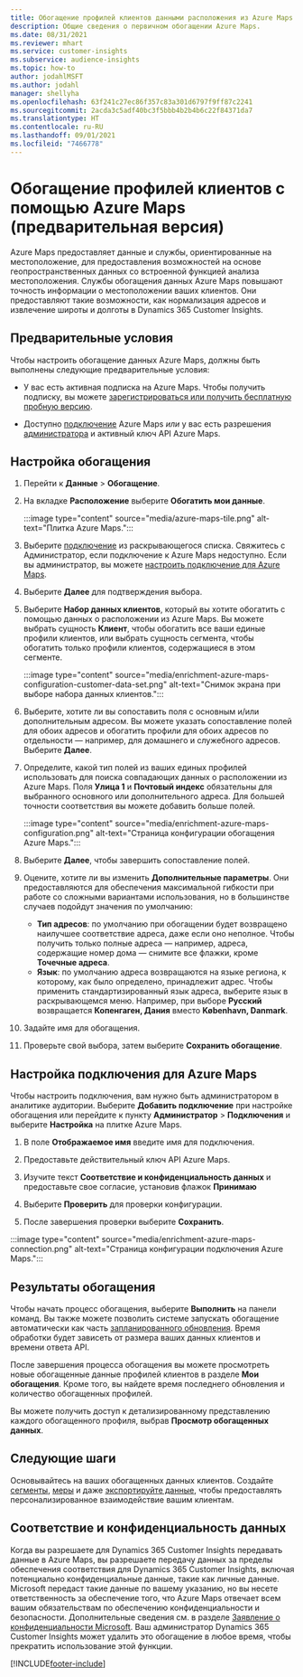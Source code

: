 ```yaml
---
title: Обогащение профилей клиентов данными расположения из Azure Maps
description: Общие сведения о первичном обогащении Azure Maps.
ms.date: 08/31/2021
ms.reviewer: mhart
ms.service: customer-insights
ms.subservice: audience-insights
ms.topic: how-to
author: jodahlMSFT
ms.author: jodahl
manager: shellyha
ms.openlocfilehash: 63f241c27ec86f357c83a301d6797f9ff87c2241
ms.sourcegitcommit: 2acda3c5adf40bc3f5bbb4b2b4b6c22f84371da7
ms.translationtype: HT
ms.contentlocale: ru-RU
ms.lasthandoff: 09/01/2021
ms.locfileid: "7466778"
---
```

# <a name="enrichment-of-customer-profiles-with-azure-maps-preview"></a>Обогащение профилей клиентов с помощью Azure Maps (предварительная версия)

Azure Maps предоставляет данные и службы, ориентированные на местоположение, для предоставления возможностей на основе геопространственных данных со встроенной функцией анализа местоположения. Службы обогащения данных Azure Maps повышают точность информации о местоположении ваших клиентов. Они предоставляют такие возможности, как нормализация адресов и извлечение широты и долготы в Dynamics 365 Customer Insights.

## <a name="prerequisites"></a>Предварительные условия

Чтобы настроить обогащение данных Azure Maps, должны быть выполнены следующие предварительные условия:

- У вас есть активная подписка на Azure Maps. Чтобы получить подписку, вы можете [зарегистрироваться или получить бесплатную пробную версию](https://azure.microsoft.com/services/azure-maps/).

- Доступно [подключение](connections.md) Azure Maps *или* у вас есть разрешения [администратора](permissions.md#administrator) и активный ключ API Azure Maps.

## <a name="configure-the-enrichment"></a>Настройка обогащения

1. Перейти к **Данные** > **Обогащение**. 

1. На вкладке **Расположение** выберите **Обогатить мои данные**.

   :::image type="content" source="media/azure-maps-tile.png" alt-text="Плитка Azure Maps.":::

1. Выберите [подключение](connections.md) из раскрывающегося списка. Свяжитесь с Администратор, если подключение к Azure Maps недоступно. Если вы администратор, вы можете [настроить подключение для Azure Maps](#configure-the-connection-for-azure-maps). 

1. Выберите **Далее** для подтверждения выбора.

1. Выберите **Набор данных клиентов**, который вы хотите обогатить с помощью данных о расположении из Azure Maps. Вы можете выбрать сущность **Клиент**, чтобы обогатить все ваши единые профили клиентов, или выбрать сущность сегмента, чтобы обогатить только профили клиентов, содержащиеся в этом сегменте.

    :::image type="content" source="media/enrichment-azure-maps-configuration-customer-data-set.png" alt-text="Снимок экрана при выборе набора данных клиентов.":::

1. Выберите, хотите ли вы сопоставить поля с основным и/или дополнительным адресом. Вы можете указать сопоставление полей для обоих адресов и обогатить профили для обоих адресов по отдельности &mdash; например, для домашнего и служебного адресов. Выберите **Далее**.

1. Определите, какой тип полей из ваших единых профилей использовать для поиска совпадающих данных о расположении из Azure Maps. Поля **Улица 1** и **Почтовый индекс** обязательны для выбранного основного или дополнительного адреса. Для большей точности соответствия вы можете добавить больше полей.

   :::image type="content" source="media/enrichment-azure-maps-configuration.png" alt-text="Страница конфигурации обогащения Azure Maps.":::

1. Выберите **Далее**, чтобы завершить сопоставление полей.

1. Оцените, хотите ли вы изменить **Дополнительные параметры**. Они предоставляются для обеспечения максимальной гибкости при работе со сложными вариантами использования, но в большинстве случаев подойдут значения по умолчанию:
   - **Тип адресов**: по умолчанию при обогащении будет возвращено наилучшее соответствие адреса, даже если оно неполное. Чтобы получить только полные адреса &mdash; например, адреса, содержащие номер дома &mdash; снимите все флажки, кроме **Точечные адреса**. 
   - **Язык**: по умолчанию адреса возвращаются на языке региона, к которому, как было определено, принадлежит адрес. Чтобы применить стандартизированный язык адреса, выберите язык в раскрывающемся меню. Например, при выборе **Русский** возвращается **Копенгаген, Дания** вместо **København, Danmark**.

1. Задайте имя для обогащения.

1. Проверьте свой выбора, затем выберите **Сохранить обогащение**.

## <a name="configure-the-connection-for-azure-maps"></a>Настройка подключения для Azure Maps

Чтобы настроить подключения, вам нужно быть администратором в аналитике аудитории. Выберите **Добавить подключение** при настройке обогащения или перейдите к пункту **Администратор** > **Подключения** и выберите **Настройка** на плитке Azure Maps.

1. В поле **Отображаемое имя** введите имя для подключения.

1. Предоставьте действительный ключ API Azure Maps.

1. Изучите текст **Соответствие и конфиденциальность данных** и предоставьте свое согласие, установив флажок **Принимаю**

1. Выберите **Проверить** для проверки конфигурации.

1. После завершения проверки выберите **Сохранить**.

:::image type="content" source="media/enrichment-azure-maps-connection.png" alt-text="Страница конфигурации подключения Azure Maps.":::

## <a name="enrichment-results"></a>Результаты обогащения

Чтобы начать процесс обогащения, выберите **Выполнить** на панели команд. Вы также можете позволить системе запускать обогащение автоматически как часть [запланированного обновления](system.md#schedule-tab). Время обработки будет зависеть от размера ваших данных клиентов и времени ответа API.

После завершения процесса обогащения вы можете просмотреть новые обогащенные данные профилей клиентов в разделе **Мои обогащения**. Кроме того, вы найдете время последнего обновления и количество обогащенных профилей.

Вы можете получить доступ к детализированному представлению каждого обогащенного профиля, выбрав **Просмотр обогащенных данных**.

## <a name="next-steps"></a>Следующие шаги

Основывайтесь на ваших обогащенных данных клиентов. Создайте [сегменты](segments.md), [меры](measures.md) и даже [экспортируйте данные](export-destinations.md), чтобы предоставлять персонализированное взаимодействие вашим клиентам.

## <a name="data-privacy-and-compliance"></a>Соответствие и конфиденциальность данных

Когда вы разрешаете для Dynamics 365 Customer Insights передавать данные в Azure Maps, вы разрешаете передачу данных за пределы обеспечения соответствия для Dynamics 365 Customer Insights, включая потенциально конфиденциальные данные, такие как личные данные. Microsoft передаст такие данные по вашему указанию, но вы несете ответственность за обеспечение того, что Azure Maps отвечает всем вашим обязательствам по обеспечению конфиденциальности и безопасности. Дополнительные сведения см. в разделе [Заявление о конфиденциальности Microsoft](https://go.microsoft.com/fwlink/?linkid=396732).
Ваш администратор Dynamics 365 Customer Insights может удалить это обогащение в любое время, чтобы прекратить использование этой функции.

[!INCLUDE[footer-include](../includes/footer-banner.md)]
